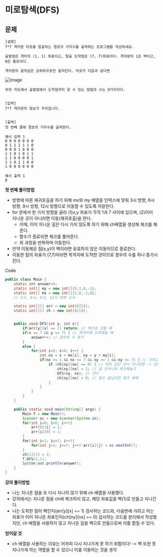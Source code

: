 # 미로탐색(DFS)

## 문제
```
[설명]
7*7 격자판 미로를 탈출하는 경로의 가지수를 출력하는 프로그램을 작성하세요.

출발점은 격자의 (1, 1) 좌표이고, 탈출 도착점은 (7, 7)좌표이다. 격자판의 1은 벽이고, 0은 통로이다.

격자판의 움직임은 상하좌우로만 움직인다. 미로가 다음과 같다면
```
![image](https://cote.inflearn.com/public/upload/72540f8a90.jpg)
```
위의 지도에서 출발점에서 도착점까지 갈 수 있는 방법의 수는 8가지이다.


[입력]
7*7 격자판의 정보가 주어집니다.


[출력]
첫 번째 줄에 경로의 가지수를 출력한다.
```
```
예시 입력 1 
0 0 0 0 0 0 0
0 1 1 1 1 1 0
0 0 0 1 0 0 0
1 1 0 1 0 1 1
1 1 0 0 0 0 1
1 1 0 1 1 0 0
1 0 0 0 0 0 0

예시 출력 1
8
```

**첫 번째 풀이방법**
- 방향에 따른 재귀호출을 하기 위해 mx와 my 배열을 인덱스에 맞춰 3시 방향, 6시 방향, 9시 방향, 12시 방향으로 이동할 수 있도록 저장한다. 
- for 문에서 한 가지 방향을 골라 (1)x,y 좌표가 각각 1과 7 사이에 있으며, (2)이미 지나온 곳이 아니라면 이동(재귀호출)을 한다.
    - 이때, 이미 지나온 길은 다시 가지 않도록 하기 위해 ch배열을 생성해 체크를 해준다.
    - 함수가 종료되면 체크를 풀어준다.
    - 위 과정을 반복하며 이동한다.
- 만약 이동해온 점(x,y)이 벽이라면 유효하지 않은 이동이므로 종료한다.
- 이동한 점의 좌표가 (7,7)이라면 목적지에 도착한 것이므로 경우의 수를 하나 증가시킨다.

Code
```java
public class Main {
    static int answer=0;
    static int[] my = new int[]{0,1,0,-1};
    static int[] mx = new int[]{1,0,-1,0};
    // 3시, 6시, 9시, 12시 방향 순서

    static int[][] arr = new int[8][8];
    static int[][] ch = new int[8][8];


    public void DFS(int y, int x){
        if(arr[y][x] == 1) return; // 벽으로 갔을 때
        if(x == 7 && y == 7) { // 목적지에 도착했을 때
            answer++; // 경우의 수 증가
        }
        else {
            for(int i=0; i<4; i++) {
                int nx = x + mx[i], ny = y + my[i];
                if(nx >= 1 && nx <= 7 && ny >= 1 && ny <= 7) { // 가려고 하는 곳의 x,y 좌표가 1~7 사이어야 됨
                    if (ch[ny][nx] == 0) { // 이미 갔던 곳이 아니라면 -> 갔던 곳은 다시 못 가도록
                        ch[ny][nx] = 1; // 갈 곳이니까 체크해놓고
                        DFS(ny, nx); // 간다
                        ch[ny][nx] = 0; // 함수 끝났으면 체크 해제
                    }
                }
            }
        }
    }

    public static void main(String[] args) {
        Main T = new Main();
        Scanner sc = new Scanner(System.in);
        for(int i=0; i<8; i++){
            arr[0][i] = 1;
            arr[i][0] = 1;
        }
        for(int i=1; i<=7; i++){
            for(int j=1; j<=7; j++) arr[i][j] = sc.nextInt();
        }
        ch[1][1] = 1;
        T.DFS(1,1);
        System.out.println(answer);
    }
}
```

**강의 풀이방법**
- 나는 지나온 점을 또 다시 지나지 않기 위해 ch 배열을 사용했다.
- 강의에서는 지나온 점을 ch에 체크하지 않고, 해당 좌표값을 벽(1)로 만들고 지나간다.
- 나는 도착한 점이 벽인지(arr[y][x] == 1) 검사하는 코드와, 다음번에 가려고 하는 좌표가 이미 지나온 좌표인지(ch[ny][nx] == 0) 검사하는 코드를 분리해서 작성했지만, ch 배열을 사용하지 않고 지나온 길을 벽으로 만듦으로써 이를 합칠 수 있다.

**얻어갈 것**
- ch 배열을 사용하는 이유는 어차피 다시 지나가게 못 하기 위함이다! -> 벽 또한 못 지나가게 하는 역할을 할 수 있으니 이를 이용하는 것을 생각